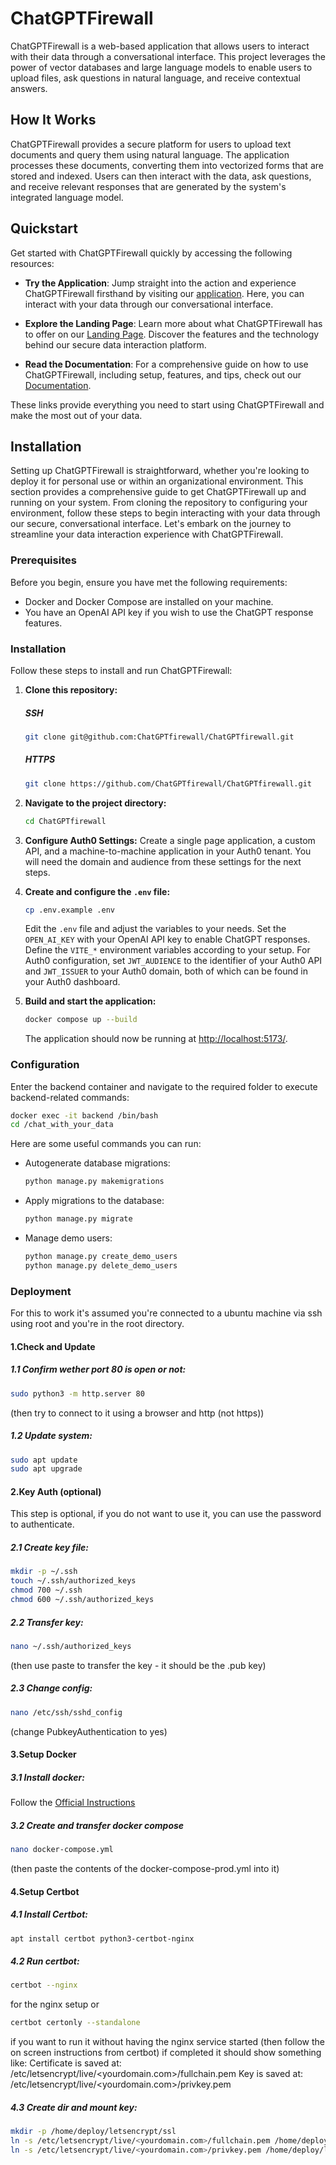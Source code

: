 
# ChatGPTFirewall


ChatGPTFirewall is a web-based application that allows users to interact with their data through a conversational interface. This project leverages the power of vector databases and large language models to enable users to upload files, ask questions in natural language, and receive contextual answers.


## How It Works

ChatGPTFirewall provides a secure platform for users to upload text documents and query them using natural language. The application processes these documents, converting them into vectorized forms that are stored and indexed. Users can then interact with the data, ask questions, and receive relevant responses that are generated by the system's integrated language model.


## Quickstart

Get started with ChatGPTFirewall quickly by accessing the following resources:

- **Try the Application**: Jump straight into the action and experience ChatGPTFirewall firsthand by visiting our [application](https://garnet.enclaive.cloud/). Here, you can interact with your data through our conversational interface.

- **Explore the Landing Page**: Learn more about what ChatGPTFirewall has to offer on our [Landing Page](https://chatgptfirewall.github.io/ChatGPTfirewall/). Discover the features and the technology behind our secure data interaction platform.

- **Read the Documentation**: For a comprehensive guide on how to use ChatGPTFirewall, including setup, features, and tips, check out our [Documentation](https://chatgptfirewall.gitbook.io/chatgptfirewall/).

These links provide everything you need to start using ChatGPTFirewall and make the most out of your data.

## Installation

Setting up ChatGPTFirewall is straightforward, whether you're looking to deploy it for personal use or within an organizational environment. This section provides a comprehensive guide to get ChatGPTFirewall up and running on your system. From cloning the repository to configuring your environment, follow these steps to begin interacting with your data through our secure, conversational interface. Let's embark on the journey to streamline your data interaction experience with ChatGPTFirewall.

### Prerequisites

Before you begin, ensure you have met the following requirements:
- Docker and Docker Compose are installed on your machine.
- You have an OpenAI API key if you wish to use the ChatGPT response features.

### Installation

Follow these steps to install and run ChatGPTFirewall:

1. **Clone this repository:**
   ##### SSH
   ```sh
   git clone git@github.com:ChatGPTfirewall/ChatGPTfirewall.git
   ```
   ##### HTTPS
   ```sh
   git clone https://github.com/ChatGPTfirewall/ChatGPTfirewall.git
   ```

2. **Navigate to the project directory:**
   ```sh
   cd ChatGPTfirewall
   ```

3. **Configure Auth0 Settings:**
   Create a single page application, a custom API, and a machine-to-machine application in your Auth0 tenant. You will need the domain and audience from these settings for the next steps.

4. **Create and configure the `.env` file:**
   ```sh
   cp .env.example .env
   ```
   Edit the `.env` file and adjust the variables to your needs. Set the `OPEN_AI_KEY` with your OpenAI API key to enable ChatGPT responses. Define the `VITE_*` environment variables according to your setup. For Auth0 configuration, set `JWT_AUDIENCE` to the identifier of your Auth0 API and `JWT_ISSUER` to your Auth0 domain, both of which can be found in your Auth0 dashboard.

5. **Build and start the application:**
   ```sh
   docker compose up --build
   ```
   The application should now be running at [http://localhost:5173/](http://localhost:5173/).

### Configuration

Enter the backend container and navigate to the required folder to execute backend-related commands:

```sh
docker exec -it backend /bin/bash
cd /chat_with_your_data
```

Here are some useful commands you can run:

- Autogenerate database migrations:
  ```sh
  python manage.py makemigrations
  ```
- Apply migrations to the database:
  ```sh
  python manage.py migrate
  ```
- Manage demo users:
  ```sh
  python manage.py create_demo_users
  python manage.py delete_demo_users
  ```

### Deployment
For this to work it's assumed you're connected to a ubuntu machine via ssh using root and you're in the root directory.

#### 1.Check and Update
##### 1.1 Confirm wether port 80 is open or not:
```sh
sudo python3 -m http.server 80
```
(then try to connect to it using a browser and http (not https))

##### 1.2 Update system:
```sh
sudo apt update
sudo apt upgrade
```

#### 2.Key Auth (optional)
This step is optional, if you do not want to use it, you can use the password to authenticate.
##### 2.1 Create key file:
```sh
mkdir -p ~/.ssh
touch ~/.ssh/authorized_keys
chmod 700 ~/.ssh
chmod 600 ~/.ssh/authorized_keys
```

##### 2.2 Transfer key:
```sh
nano ~/.ssh/authorized_keys
```
(then use paste to transfer the key - it should be the .pub key)

##### 2.3 Change config:
```sh
nano /etc/ssh/sshd_config
```
(change PubkeyAuthentication to yes)

#### 3.Setup Docker
##### 3.1 Install docker:
Follow the [Official Instructions](https://docs.docker.com/engine/install/ubuntu/)

##### 3.2 Create and transfer docker compose
```sh
nano docker-compose.yml
```
(then paste the contents of the docker-compose-prod.yml into it)

#### 4.Setup Certbot
##### 4.1 Install Certbot:
```sh
apt install certbot python3-certbot-nginx
```
##### 4.2 Run certbot:
```sh
certbot --nginx
```
for the nginx setup or
```sh
certbot certonly --standalone
```
if you want to run it without having the nginx service started
(then follow the on screen instructions from certbot)
if completed it should show something like:
Certificate is saved at: /etc/letsencrypt/live/<yourdomain.com>/fullchain.pem
Key is saved at:         /etc/letsencrypt/live/<yourdomain.com>/privkey.pem

##### 4.3 Create dir and mount key:
```sh
mkdir -p /home/deploy/letsencrypt/ssl
ln -s /etc/letsencrypt/live/<yourdomain.com>/fullchain.pem /home/deploy/letsencrypt/ssl/fullchain.pem
ln -s /etc/letsencrypt/live/<yourdomain.com>/privkey.pem /home/deploy/letsencrypt/ssl/privkey.pem
```

